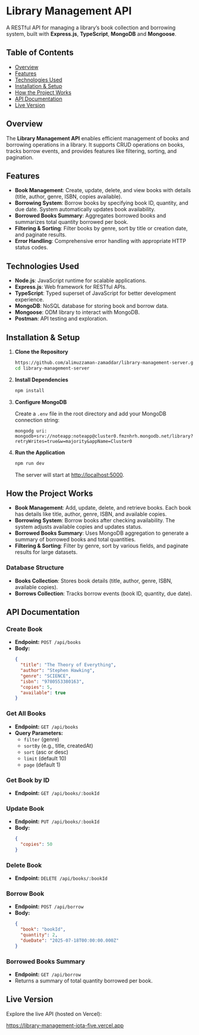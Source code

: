 
# Library Management API

A RESTful API for managing a library’s book collection and borrowing system, built with **Express.js**, **TypeScript**, **MongoDB** and **Mongoose**.


## Table of Contents

- [Overview](#overview)
- [Features](#features)
- [Technologies Used](#technologies-used)
- [Installation & Setup](#installation--setup)
- [How the Project Works](#how-the-project-works)
- [API Documentation](#api-documentation)
- [Live Version](#live-version)




## Overview

The **Library Management API** enables efficient management of books and borrowing operations in a library. It supports CRUD operations on books, tracks borrow events, and provides features like filtering, sorting, and pagination.



## Features

- **Book Management**: Create, update, delete, and view books with details (title, author, genre, ISBN, copies available).
- **Borrowing System**: Borrow books by specifying book ID, quantity, and due date. System automatically updates book availability.
- **Borrowed Books Summary**: Aggregates borrowed books and summarizes total quantity borrowed per book.
- **Filtering & Sorting**: Filter books by genre, sort by title or creation date, and paginate results.
- **Error Handling**: Comprehensive error handling with appropriate HTTP status codes.


## Technologies Used

- **Node.js**: JavaScript runtime for scalable applications.
- **Express.js**: Web framework for RESTful APIs.
- **TypeScript**: Typed superset of JavaScript for better development experience.
- **MongoDB**: NoSQL database for storing book and borrow data.
- **Mongoose**: ODM library to interact with MongoDB.
- **Postman**: API testing and exploration.



## Installation & Setup

1. **Clone the Repository**
   ```bash
   https://github.com/alimuzzaman-zamaddar/library-management-server.git
   cd library-management-server
   ```

2. **Install Dependencies**
   ```bash
   npm install
   ```

3. **Configure MongoDB**

   Create a `.env` file in the root directory and add your MongoDB connection string:
   ```
   mongodg uri: mongodb+srv://noteapp:noteapp@cluster0.fmznhrh.mongodb.net/library?retryWrites=true&w=majority&appName=Cluster0
   ```

4. **Run the Application**
   ```bash
   npm run dev
   ```
   The server will start at [http://localhost:5000](http://localhost:5000).



## How the Project Works

- **Book Management**: Add, update, delete, and retrieve books. Each book has details like title, author, genre, ISBN, and available copies.
- **Borrowing System**: Borrow books after checking availability. The system adjusts available copies and updates status.
- **Borrowed Books Summary**: Uses MongoDB aggregation to generate a summary of borrowed books and total quantities.
- **Filtering & Sorting**: Filter by genre, sort by various fields, and paginate results for large datasets.

### Database Structure

- **Books Collection**: Stores book details (title, author, genre, ISBN, available copies).
- **Borrows Collection**: Tracks borrow events (book ID, quantity, due date).



## API Documentation

### Create Book

- **Endpoint:** `POST /api/books`
- **Body:**
  ```json
  {
    "title": "The Theory of Everything",
    "author": "Stephen Hawking",
    "genre": "SCIENCE",
    "isbn": "9780553380163",
    "copies": 5,
    "available": true
  }


### Get All Books

- **Endpoint:** `GET /api/books`
- **Query Parameters:**
  - `filter` (genre)
  - `sortBy` (e.g., title, createdAt)
  - `sort` (asc or desc)
  - `limit` (default 10)
  - `page` (default 1)

### Get Book by ID

- **Endpoint:** `GET /api/books/:bookId`

### Update Book

- **Endpoint:** `PUT /api/books/:bookId`
- **Body:**
  ```json
  {
    "copies": 50
  }


### Delete Book

- **Endpoint:** `DELETE /api/books/:bookId`

### Borrow Book

- **Endpoint:** `POST /api/borrow`
- **Body:**
  ```json
  {
    "book": "bookId",
    "quantity": 2,
    "dueDate": "2025-07-18T00:00:00.000Z"
  }


### Borrowed Books Summary

- **Endpoint:** `GET /api/borrow`
- Returns a summary of total quantity borrowed per book.



## Live Version

Explore the live API (hosted on Vercel):

https://library-management-iota-five.vercel.app







